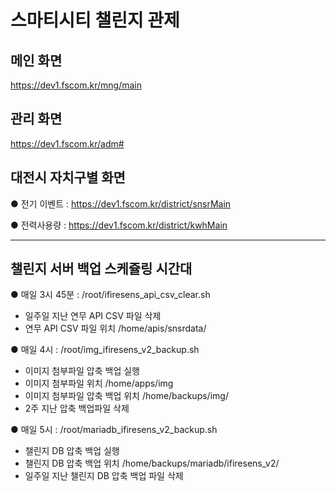 # 스마티시티 챌린지 관제

## 메인 화면

https://dev1.fscom.kr/mng/main

## 관리 화면

https://dev1.fscom.kr/adm#

## 대전시 자치구별 화면

● 전기 이벤트 : https://dev1.fscom.kr/district/snsrMain

● 전력사용량 : https://dev1.fscom.kr/district/kwhMain

----

## 챌린지 서버 백업 스케쥴링 시간대

● 매일 3시 45분 : /root/ifiresens_api_csv_clear.sh
- 일주일 지난 연무 API CSV 파일 삭제 
- 연무 API CSV 파일 위치 /home/apis/snsrdata/

● 매일 4시 : /root/img_ifiresens_v2_backup.sh
- 이미지 첨부파일 압축 백업 실행
- 이미지 첨부파일 위치 /home/apps/img
- 이미지 첨부파일 압축 백업 위치 /home/backups/img/
- 2주 지난 압축 백업파일 삭제

● 매일 5시 : /root/mariadb_ifiresens_v2_backup.sh
- 챌린지 DB 압축 백업 실행
- 챌린지 DB 압축 백업 위치 /home/backups/mariadb/ifiresens_v2/
- 일주일 지난 챌린지 DB 압축 백업 파일 삭제
